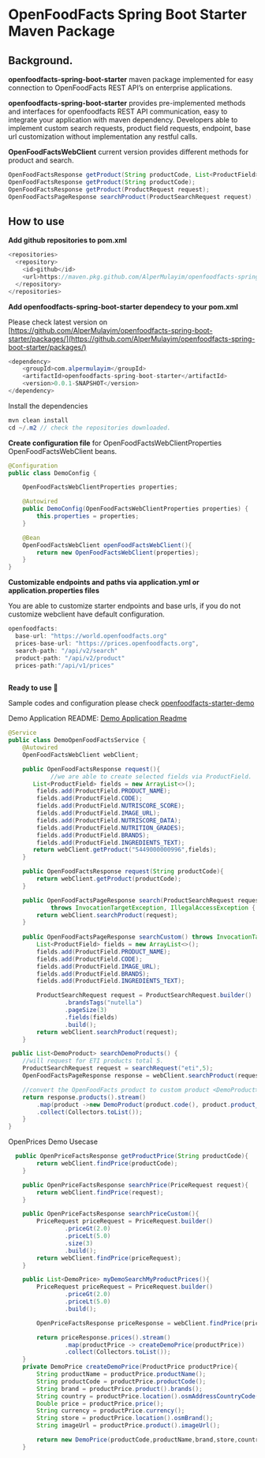 # OpenFoodFacts Spring Boot Starter Maven Package
## Background.

 **openfoodfacts-spring-boot-starter**  maven package implemented for easy connection to OpenFoodFacts  REST API’s on enterprise applications.  

 **openfoodfacts-spring-boot-starter**   provides pre-implemented methods and interfaces for openfoodfacts  REST API communication, easy to integrate your application with maven dependency.  Developers able to implement custom search requests, product field requests, endpoint, base url  customization without  implementation any restful calls. 

 **OpenFoodFactsWebClient**  current version provides different methods for product and search. 

```java
OpenFoodFactsResponse getProduct(String productCode, List<ProductField> fields);
OpenFoodFactsResponse getProduct(String productCode);
OpenFoodFactsResponse getProduct(ProductRequest request);
OpenFoodFactsPageResponse searchProduct(ProductSearchRequest request) ;
```

## How to use

**Add github repositories to pom.xml** 

```java
<repositories>
  <repository>
    <id>github</id>
    <url>https://maven.pkg.github.com/AlperMulayim/openfoodfacts-spring-boot-starter</url>
  </repository>
</repositories>
```

**Add openfoodfacts-spring-boot-starter dependecy to your  pom.xml** 

 Please check latest version on [https://github.com/AlperMulayim/openfoodfacts-spring-boot-starter/packages/](https://github.com/AlperMulayim/openfoodfacts-spring-boot-starter/packages/)

```java
<dependency>
    <groupId>com.alpermulayim</groupId>
    <artifactId>openfoodfacts-spring-boot-starter</artifactId>
    <version>0.0.1-SNAPSHOT</version>
</dependency>
```

Install the dependencies  

```java
mvn clean install 
cd ~/.m2 // check the repositories downloaded. 
```
**Create configuration file** for OpenFoodFactsWebClientProperties OpenFoodFactsWebClient beans.

```java
@Configuration
public class DemoConfig {

    OpenFoodFactsWebClientProperties properties;

    @Autowired
    public DemoConfig(OpenFoodFactsWebClientProperties properties) {
        this.properties = properties;
    }

    @Bean
    OpenFoodFactsWebClient openFoodFactsWebClient(){
        return new OpenFoodFactsWebClient(properties);
    }
}
```
**Customizable endpoints and paths via application.yml or application.properties files** 

You are able to customize starter endpoints and base urls, if you do not customize webclient have default configuration. 

```java
openfoodfacts:
  base-url: "https://world.openfoodfacts.org"
  prices-base-url: "https://prices.openfoodfacts.org",
  search-path: "/api/v2/search"
  product-path: "/api/v2/product"
  prices-path:"/api/v1/prices"
  
```
 **Ready to use 🎉**

Sample codes and configuration please check [openfoodfacts-starter-demo](https://github.com/AlperMulayim/openfoodfacts-spring-boot-starter/tree/main/openfoodfacts-starter-demo)

Demo Application README: [Demo Application Readme](https://github.com/AlperMulayim/openfoodfacts-spring-boot-starter/blob/main/DemoApp-README.md)
```java
@Service
public class DemoOpenFoodFactsService {
    @Autowired
    OpenFoodFactsWebClient webClient;

    public OpenFoodFactsResponse request(){
			//we are able to create selected fields via ProductField. 
       List<ProductField> fields = new ArrayList<>();
        fields.add(ProductField.PRODUCT_NAME);
        fields.add(ProductField.CODE);
        fields.add(ProductField.NUTRISCORE_SCORE);
        fields.add(ProductField.IMAGE_URL);
        fields.add(ProductField.NUTRISCORE_DATA);
        fields.add(ProductField.NUTRITION_GRADES);
        fields.add(ProductField.BRANDS);
        fields.add(ProductField.INGREDIENTS_TEXT);
       return webClient.getProduct("5449000000996",fields);
    }

    public OpenFoodFactsResponse request(String productCode){
        return webClient.getProduct(productCode);
    }

    public OpenFoodFactsPageResponse search(ProductSearchRequest request)
            throws InvocationTargetException, IllegalAccessException {
        return webClient.searchProduct(request);
    }
    
    public OpenFoodFactsPageResponse searchCustom() throws InvocationTargetException, IllegalAccessException {
        List<ProductField> fields = new ArrayList<>();
        fields.add(ProductField.PRODUCT_NAME);
        fields.add(ProductField.CODE);
        fields.add(ProductField.IMAGE_URL);
        fields.add(ProductField.BRANDS);
        fields.add(ProductField.INGREDIENTS_TEXT);

        ProductSearchRequest request = ProductSearchRequest.builder()
                .brandsTags("nutella")
                .pageSize(3)
                .fields(fields)
                .build();
        return webClient.searchProduct(request);
    }

 public List<DemoProduct> searchDemoProducts() {
	//will request for ETI products total 5. 
	ProductSearchRequest request = searchRequest("eti",5);
	OpenFoodFactsPageResponse response = webClient.searchProduct(request);

	//convert the OpenFoodFacts product to custom product <DemoProduct> 
	return response.products().stream()
		.map(product ->new DemoProduct(product.code(), product.product_name(),product.imageUrl()))
		.collect(Collectors.toList());
    }
}
```
OpenPrices Demo Usecase
```java
  public OpenPriceFactsResponse getProductPrice(String productCode){
        return webClient.findPrice(productCode);
    }

    public OpenPriceFactsResponse searchPrice(PriceRequest request){
        return webClient.findPrice(request);
    }

    public OpenPriceFactsResponse searchPriceCustom(){
        PriceRequest priceRequest = PriceRequest.builder()
                .priceGt(2.0)
                .priceLt(5.0)
                .size(3)
                .build();
        return webClient.findPrice(priceRequest);
    }

    public List<DemoPrice> myDemoSearchMyProductPrices(){
        PriceRequest priceRequest = PriceRequest.builder()
                .priceGt(2.0)
                .priceLt(5.0)
                .build();

        OpenPriceFactsResponse priceResponse = webClient.findPrice(priceRequest);

        return priceResponse.prices().stream()
                .map(productPrice -> createDemoPrice(productPrice))
                .collect(Collectors.toList());
    }
    private DemoPrice createDemoPrice(ProductPrice productPrice){
        String productName = productPrice.productName();
        String productCode = productPrice.productCode();
        String brand = productPrice.product().brands();
        String country = productPrice.location().osmAddressCountryCode();
        Double price = productPrice.price();
        String currency = productPrice.currency();
        String store = productPrice.location().osmBrand();
        String imageUrl = productPrice.product().imageUrl();

        return new DemoPrice(productCode,productName,brand,store,country,currency,price,imageUrl);
    }
```
